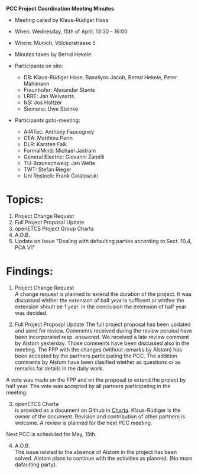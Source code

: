**PCC Project Coordination Meeting Minutes**

* Meeting called by Klaus-Rüdiger Hase
* When: Wednesday, 15th of April, 13:30 - 16:00
* Where: Munich, Völckerstrasse 5
* Minutes taken by Bernd Hekele
* Participants on site: 
  * DB: Klaus-Rüdiger Hase, Baseliyos Jacob, Bernd Hekele, Peter Mahlmann 
  * Fraunhofer: Alexander Stante
  * LRRE: Jan Welvaarts
  * NS: Jos Holtzer
  * Siemens: Uwe Steinke

* Participants goto-meeting: 
  * All4Tec: Anthony Faucogney
  * CEA: Matthieu Perin
  * DLR: Karsten Falk
  * FormalMind: Michael Jastram
  * General Electric: Giovanni Zanelli
  * TU-Braunschweig: Jan Welte
  * TWT: Stefan Rieger
  * Uni Rostock: Frank Golatowski

# Topics:
1. Project Change Request
1. Full Project Proposal Update
1. openETCS Project Group Charta
1. A.O.B.
  1. Update on Issue "Dealing with defaulting parties according to Sect. 10.4, PCA V1"

# Findings:
1. Project Change Request  
A change request is planned to extend the duration of the project. It was discussed whther the extension of half year is sufficent or whther the extension shoult be 1 year. In the conclusion the extension of half year was decided.

1. Full Project Proposal Update
The full project proposal has been updated and send for review. Comments received during the review peruiod have been incorporated resp. answered. We received a late review comment by Alstom yesterday. Those comments have been discussed also in the meeting. The FPP with the changes (without remarks by Alstom) has been accepted by the partners participating the PCC. The addition comments by Alstom have been clasified wiether as questions or as remarks for details in the daily work. 

A vote was made on the FPP and on the proposal to extend the project by half year. The vote was accepted by all partners participating in the meeting.

3. openETCS Charta  
is provided as a document on Github in [Charta](https://github.com/openETCS/Charta/tree/master/Proposal). Klaus-Rüdiger is the owner of the document. Revision and contribution of other partners is welcome. A review is planned for the next PCC meeting.

Next PCC is scheduled for May, 15th.

4. A.O.B.  
The issue related to the absence of Alstom in the project has been solved. Alstom plans to continue with the activities as planned. (No more dafaulting party).
